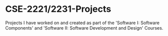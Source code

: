 # CSE-2221/2231-Projects
Projects I have worked on and created as part of the 'Software I: Software Components' and 'Software II: Software Development and Design' Courses.

